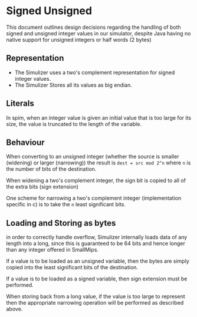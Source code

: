 # Signed Unsigned #
This document outlines design decisions regarding the handling of both signed
and unsigned integer values in our simulator, despite Java having no native
support for unsigned integers or half words (2 bytes)

## Representation ##
- The Simulizer uses a two's complement representation for signed integer values.
- The Simulizer Stores all its values as big endian.

## Literals ##
In spim, when an integer value is given an initial value that is too large for
its size, the value is truncated to the length of the variable.

## Behaviour ##
When converting to an unsigned integer (whether the source is smaller (widening)
or larger (narrowing)) the result is `dest = src mod 2^n` where `n` is the
number of bits of the destination.

When widening a two's complement integer, the sign bit is copied to all of the
extra bits (sign extension)

One scheme for narrowing a two's complement integer (implementation specific in
c) is to take the `n` least significant bits.


## Loading and Storing as bytes ##
in order to correctly handle overflow, Simulizer internally loads data of any
length into a long, since this is guaranteed to be 64 bits and hence longer than
any integer offered in SmallMips.

If a value is to be loaded as an unsigned variable, then the bytes are simply
copied into the least significant bits of the destination.

If a value is to be loaded as a signed variable, then sign extension must be
performed.

When storing back from a long value, if the value is too large to represent then
the appropriate narrowing operation will be performed as described above.
